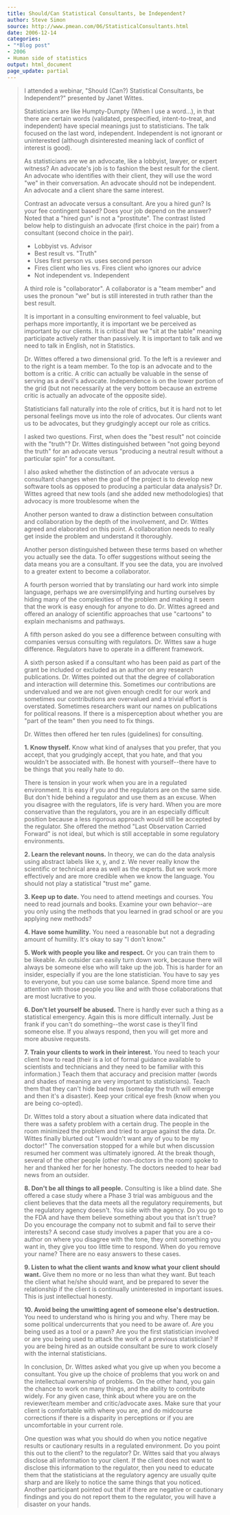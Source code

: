 ```yaml
---
title: Should/Can Statistical Consultants, be Independent?
author: Steve Simon
source: http://www.pmean.com/06/StatisticalConsultants.html
date: 2006-12-14
categories:
- "*Blog post"
- 2006
- Human side of statistics
output: html_document
page_update: partial
---
```


> I attended a webinar, "Should (Can?) Statistical Consultants, be
> Independent?" presented by Janet Wittes.
>
> Statisticians are like Humpty-Dumpty (When I use a word\...), in that
> there are certain words (validated, prespecified, intent-to-treat, and
> independent) have special meanings just to statisticians. The talk
> focused on the last word, independent. Independent is not ignorant or
> uninterested (although disinterested meaning lack of conflict of
> interest is good).
>
> As statisticians are we an advocate, like a lobbyist, lawyer, or
> expert witness? An advocate's job is to fashion the best result for
> the client. An advocate who identifies with their client, they will
> use the word "we" in their conversation. An advocate should not be
> independent. An advocate and a client share the same interest.
>
> Contrast an advocate versus a consultant. Are you a hired gun? Is your
> fee contingent based? Does your job depend on the answer? Noted that a
> "hired gun" is not a "prostitute". The contrast listed below help
> to distinguish an advocate (first choice in the pair) from a
> consultant (second choice in the pair).
>
> -   Lobbyist vs. Advisor
> -   Best result vs. "Truth"
> -   Uses first person vs. uses second person
> -   Fires client who lies vs. Fires client who ignores our advice
> -   Not independent vs. Independent
>
> A third role is "collaborator". A collaborator is a "team member"
> and uses the pronoun "we" but is still interested in truth rather
> than the best result.
>
> It is important in a consulting environment to feel valuable, but
> perhaps more importantly, it is important we be perceived as important
> by our clients. It is critical that we "sit at the table" meaning
> participate actively rather than passively. It is important to talk
> and we need to talk in English, not in Statistics.
>
> Dr. Wittes offered a two dimensional grid. To the left is a reviewer
> and to the right is a team member. To the top is an advocate and to
> the bottom is a critic. A critic can actually be valuable in the sense
> of serving as a devil's advocate. Independence is on the lower
> portion of the grid (but not necessarily at the very bottom because an
> extreme critic is actually an advocate of the opposite side).
>
> Statisticians fall naturally into the role of critics, but it is hard
> not to let personal feelings move us into the role of advocates. Our
> clients want us to be advocates, but they grudgingly accept our role
> as critics.
>
> I asked two questions. First, when does the "best result" not
> coincide with the "truth"? Dr. Wittes distinguished between "not
> going beyond the truth" for an advocate versus "producing a neutral
> result without a particular spin" for a consultant.
>
> I also asked whether the distinction of an advocate versus a
> consultant changes when the goal of the project is to develop new
> software tools as opposed to producing a particular data analysis? Dr.
> Wittes agreed that new tools (and she added new methodologies) that
> advocacy is more troublesome when the
>
> Another person wanted to draw a distinction between consultation and
> collaboration by the depth of the involvement, and Dr. Wittes agreed
> and elaborated on this point. A collaboration needs to really get
> inside the problem and understand it thoroughly.
>
> Another person distinguished between these terms based on whether you
> actually see the data. To offer suggestions without seeing the data
> means you are a consultant. If you see the data, you are involved to a
> greater extent to become a collaborator.
>
> A fourth person worried that by translating our hard work into simple
> language, perhaps we are oversimplifying and hurting ourselves by
> hiding many of the complexities of the problem and making it seem that
> the work is easy enough for anyone to do. Dr. Wittes agreed and
> offered an analogy of scientific approaches that use "cartoons" to
> explain mechanisms and pathways.
>
> A fifth person asked do you see a difference between consulting with
> companies versus consulting with regulators. Dr. Wittes saw a huge
> difference. Regulators have to operate in a different framework.
>
> A sixth person asked if a consultant who has been paid as part of the
> grant be included or excluded as an author on any research
> publications. Dr. Wittes pointed out that the degree of collaboration
> and interaction will determine this. Sometimes our contributions are
> undervalued and we are not given enough credit for our work and
> sometimes our contributions are overvalued and a trivial effort is
> overstated. Sometimes researchers want our names on publications for
> political reasons. If there is a misperception about whether you are
> "part of the team" then you need to fix things.
>
> Dr. Wittes then offered her ten rules (guidelines) for consulting.
>
> **1. Know thyself.** Know what kind of analyses that you prefer, that
> you accept, that you grudgingly accept, that you hate, and that you
> wouldn't be associated with. Be honest with yourself\--there have to
> be things that you really hate to do.
>
> There is tension in your work when you are in a regulated environment.
> It is easy if you and the regulators are on the same side. But don't
> hide behind a regulator and use them as an excuse. When you disagree
> with the regulators, life is very hard. When you are more conservative
> than the regulators, you are in an especially difficult position
> because a less rigorous approach would still be accepted by the
> regulator. She offered the method "Last Observation Carried Forward"
> is not ideal, but which is still acceptable in some regulatory
> environments.
>
> **2. Learn the relevant nouns.** In theory, we can do the data
> analysis using abstract labels like x, y, and z. We never really know
> the scientific or technical area as well as the experts. But we work
> more effectively and are more credible when we know the language. You
> should not play a statistical "trust me" game.
>
> **3. Keep up to date.** You need to attend meetings and courses. You
> need to read journals and books. Examine your own behavior\--are you
> only using the methods that you learned in grad school or are you
> applying new methods?
>
> **4. Have some humility.** You need a reasonable but not a degrading
> amount of humility. It's okay to say "I don't know."
>
> **5. Work with people you like and respect.** Or you can train them to
> be likeable. An outsider can easily turn down work, because there will
> always be someone else who will take up the job. This is harder for an
> insider, especially if you are the lone statistician. You have to say
> yes to everyone, but you can use some balance. Spend more time and
> attention with those people you like and with those collaborations
> that are most lucrative to you.
>
> **6. Don't let yourself be abused.** There is hardly ever such a
> thing as a statistical emergency. Again this is more difficult
> internally. Just be frank if you can't do something\--the worst case
> is they'll find someone else. If you always respond, then you will
> get more and more abusive requests.
>
> **7. Train your clients to work in their interest.** You need to teach
> your client how to read (their is a lot of formal guidance available
> to scientists and technicians and they need to be familiar with this
> information.) Teach them that accuracy and precision matter (words and
> shades of meaning are very important to statisticians). Teach them
> that they can't hide bad news (someday the truth will emerge and then
> it's a disaster). Keep your critical eye fresh (know when you are
> being co-opted).
>
> Dr. Wittes told a story about a situation where data indicated that
> there was a safety problem with a certain drug. The people in the room
> minimized the problem and tried to argue against the data. Dr. Wittes
> finally blurted out "I wouldn't want any of you to be my doctor!"
> The conversation stopped for a while but when discussion resumed her
> comment was ultimately ignored. At the break though, several of the
> other people (other non-doctors in the room) spoke to her and thanked
> her for her honesty. The doctors needed to hear bad news from an
> outsider.
>
> **8. Don't be all things to all people.** Consulting is like a blind
> date. She offered a case study where a Phase 3 trial was ambiguous and
> the client believes that the data meets all the regulatory
> requirements, but the regulatory agency doesn't. You side with the
> agency. Do you go to the FDA and have them believe something about you
> that isn't true? Do you encourage the company not to submit and fail
> to serve their interests? A second case study involves a paper that
> you are a co-author on where you disagree with the tone, they omit
> something you want in, they give you too little time to respond. When
> do you remove your name? There are no easy answers to these cases.
>
> **9. Listen to what the client wants and know what your client should
> want.** Give them no more or no less than what they want. But teach
> the client what he/she should want, and be prepared to sever the
> relationship if the client is continually uninterested in important
> issues. This is just intellectual honesty.
>
> **10. Avoid being the unwitting agent of someone else's
> destruction.** You need to understand who is hiring you and why. There
> may be some political undercurrents that you need to be aware of. Are
> you being used as a tool or a pawn? Are you the first statistician
> involved or are you being used to attack the work of a previous
> statistician? If you are being hired as an outside consultant be sure
> to work closely with the internal statisticians.
>
> In conclusion, Dr. Wittes asked what you give up when you become a
> consultant. You give up the choice of problems that you work on and
> the intellectual ownership of problems. On the other hand, you gain
> the chance to work on many things, and the ability to contribute
> widely. For any given case, think about where you are on the
> reviewer/team member and critic/advocate axes. Make sure that your
> client is comfortable with where you are, and do midcourse corrections
> if there is a disparity in perceptions or if you are uncomfortable in
> your current role.
>
> One question was what you should do when you notice negative results
> or cautionary results in a regulated environment. Do you point this
> out to the client? to the regulator? Dr. Wittes said that you always
> disclose all information to your client. If the client does not want
> to disclose this information to the regulator, then you need to
> educate them that the statisticians at the regulatory agency are
> usually quite sharp and are likely to notice the same things that you
> noticed. Another participant pointed out that if there are negative or
> cautionary findings and you do not report them to the regulator, you
> will have a disaster on your hands.
